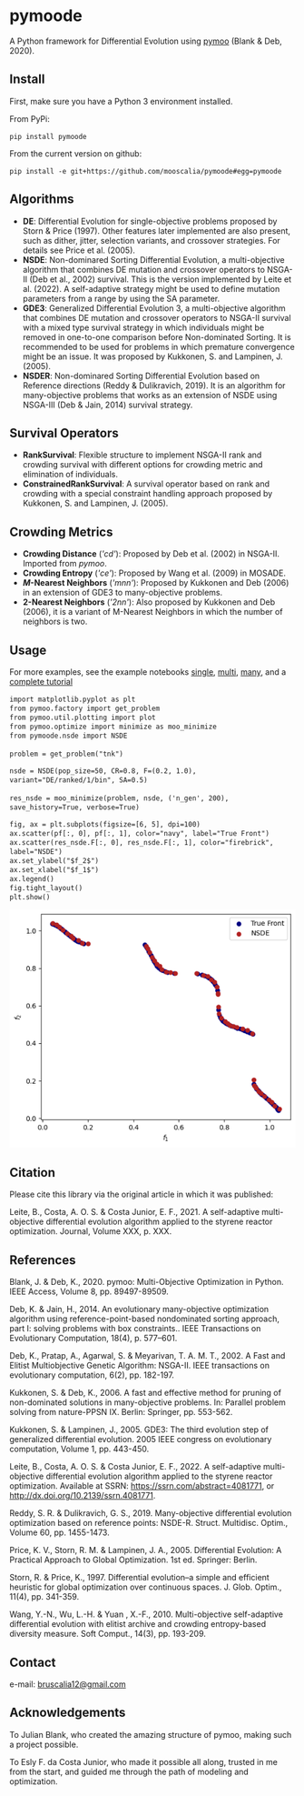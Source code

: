 # pymoode
A Python framework for Differential Evolution using [pymoo](https://github.com/anyoptimization/pymoo) (Blank & Deb, 2020).

## Install
First, make sure you have a Python 3 environment installed.

From PyPi:
```
pip install pymoode
```

From the current version on github:
```
pip install -e git+https://github.com/mooscalia/pymoode#egg=pymoode
```

## Algorithms
- **DE**: Differential Evolution for single-objective problems proposed by Storn & Price (1997). Other features later implemented are also present, such as dither, jitter, selection variants, and crossover strategies. For details see Price et al. (2005).
- **NSDE**: Non-dominared Sorting Differential Evolution, a multi-objective algorithm that combines DE mutation and crossover operators to NSGA-II (Deb et al., 2002) survival. This is the version implemented by Leite et al. (2022). A self-adaptive strategy might be used to define mutation parameters from a range by using the SA parameter.
- **GDE3**: Generalized Differential Evolution 3, a multi-objective algorithm that combines DE mutation and crossover operators to NSGA-II survival with a mixed type survival strategy in which individuals might be removed in one-to-one comparison before Non-dominated Sorting. It is recommended to be used for problems in which premature convergence might be an issue. It was proposed by Kukkonen, S. and Lampinen, J. (2005).
- **NSDER**: Non-dominared Sorting Differential Evolution based on Reference directions (Reddy & Dulikravich, 2019). It is an algorithm for many-objective problems that works as an extension of NSDE using NSGA-III (Deb & Jain, 2014) survival strategy.

## Survival Operators
- **RankSurvival**: Flexible structure to implement NSGA-II rank and crowding survival with different options for crowding metric and elimination of individuals.
- **ConstrainedRankSurvival**: A survival operator based on rank and crowding with a special constraint handling approach proposed by Kukkonen, S. and Lampinen, J. (2005).

## Crowding Metrics
- **Crowding Distance** (*'cd'*): Proposed by Deb et al. (2002) in NSGA-II. Imported from *pymoo*.
- **Crowding Entropy** (*'ce'*): Proposed by Wang et al. (2009) in MOSADE.
- ***M*-Nearest Neighbors** (*'mnn'*): Proposed by Kukkonen and Deb (2006) in an extension of GDE3 to many-objective problems.
- **2-Nearest Neighbors** (*'2nn'*): Also proposed by Kukkonen and Deb (2006), it is a variant of M-Nearest Neighbors in which the number of neighbors is two.

## Usage
For more examples, see the example notebooks [single](./EXAMPLE_SOO.ipynb), [multi](./EXAMPLE_MULTI.ipynb), [many](./EXAMPLE_MANY.ipynb), and a [complete tutorial](./tutorial.ipynb)

```
import matplotlib.pyplot as plt
from pymoo.factory import get_problem
from pymoo.util.plotting import plot
from pymoo.optimize import minimize as moo_minimize
from pymoode.nsde import NSDE

problem = get_problem("tnk")
```

```
nsde = NSDE(pop_size=50, CR=0.8, F=(0.2, 1.0), variant="DE/ranked/1/bin", SA=0.5)
    
res_nsde = moo_minimize(problem, nsde, ('n_gen', 200), save_history=True, verbose=True)
```

```
fig, ax = plt.subplots(figsize=[6, 5], dpi=100)
ax.scatter(pf[:, 0], pf[:, 1], color="navy", label="True Front")
ax.scatter(res_nsde.F[:, 0], res_nsde.F[:, 1], color="firebrick", label="NSDE")
ax.set_ylabel("$f_2$")
ax.set_xlabel("$f_1$")
ax.legend()
fig.tight_layout()
plt.show()
```
![tnk_nsde](./images/tnk_nsde.png)

## Citation
Please cite this library via the original article in which it was published:

Leite, B., Costa, A. O. S. & Costa Junior, E. F., 2021. A self-adaptive multi-objective differential evolution algorithm applied to the styrene reactor optimization. Journal, Volume XXX, p. XXX.

## References
Blank, J. & Deb, K., 2020. pymoo: Multi-Objective Optimization in Python. IEEE Access, Volume 8, pp. 89497-89509.

Deb, K. & Jain, H., 2014. An evolutionary many-objective optimization algorithm using reference-point-based nondominated sorting approach, part I: solving problems with box constraints.. IEEE Transactions on Evolutionary Computation, 18(4), p. 577–601.

Deb, K., Pratap, A., Agarwal, S. & Meyarivan, T. A. M. T., 2002. A Fast and Elitist Multiobjective Genetic Algorithm: NSGA-II. IEEE transactions on evolutionary computation, 6(2), pp. 182-197.

Kukkonen, S. & Deb, K., 2006. A fast and effective method for pruning of non-dominated solutions in many-objective problems. In: Parallel problem solving from nature-PPSN IX. Berlin: Springer, pp. 553-562.

Kukkonen, S. & Lampinen, J., 2005. GDE3: The third evolution step of generalized differential evolution. 2005 IEEE congress on evolutionary computation, Volume 1, pp. 443-450.

Leite, B., Costa, A. O. S. & Costa Junior, E. F., 2022. A self-adaptive multi-objective differential evolution algorithm applied to the styrene reactor optimization. Available at SSRN: https://ssrn.com/abstract=4081771, or http://dx.doi.org/10.2139/ssrn.4081771.

Reddy, S. R. & Dulikravich, G. S., 2019. Many-objective differential evolution optimization based on reference points: NSDE-R. Struct. Multidisc. Optim., Volume 60, pp. 1455-1473.

Price, K. V., Storn, R. M. & Lampinen, J. A., 2005. Differential Evolution: A Practical Approach to Global Optimization. 1st ed. Springer: Berlin.

Storn, R. & Price, K., 1997. Differential evolution–a simple and efficient heuristic for global optimization over continuous spaces. J. Glob. Optim., 11(4), pp. 341-359.

Wang, Y.-N., Wu, L.-H. & Yuan , X.-F., 2010. Multi-objective self-adaptive differential evolution with elitist archive and crowding entropy-based diversity measure. Soft Comput., 14(3), pp. 193-209.

## Contact
e-mail: bruscalia12@gmail.com

## Acknowledgements
To Julian Blank, who created the amazing structure of pymoo, making such a project possible.

To Esly F. da Costa Junior, who made it possible all along, trusted in me from the start, and guided me through the path of modeling and optimization.